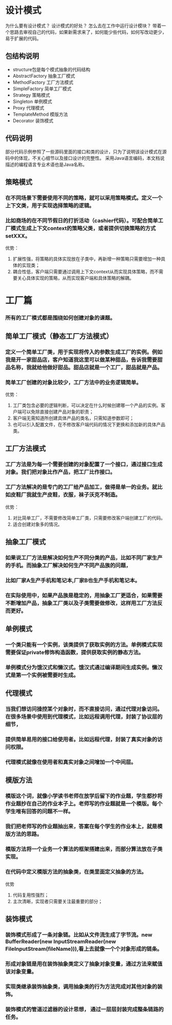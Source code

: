 # 设计模式
为什么要有设计模式？
设计模式的好处？
怎么去在工作中运行设计模块？
带着一个思路去审视自己的代码，如果新需求来了，如何能少些代码，如何写改动更少，易于扩展的代码。

## 包结构说明
- structure包是每个模式抽象的代码结构
- AbstractFactory 抽象工厂模式
- MethodFactory 工厂方法模式
- SimpleFactory 简单工厂模式
- Strategy 策略模式
- Singleton 单例模式
- Proxy 代理模式
- TemplateMethod 模版方法
- Decorator 装饰模式

## 代码说明
部分代码示例参照了一些源码里面的接口和类的设计，只为了说明该设计模式在源码中的体现，不关心细节以及接口设计的完整性。
采用Java语言编码，本文档说描述的编程语言专业术语也是Java名称。


## 策略模式
### 在不同场景下需要使用不同的策略，就可以采用策略模式。定义一个上下文类，用于实现选择策略的逻辑。
### 比如商场的在不同节假日的打折活动（cashier代码）。可配合简单工厂模式生成上下文context的策略父类，或者提供切换策略的方式setXXX。
优势：
1. 扩展性强，将策略的具体实现放在子类中，再新增一种策略只需要增加一种具体的实现类；
2. 耦合性低，客户端只需要通过调用上下文context从而实现具体策略，而不需要关心具体实现的策略，从而实现客户端和具体策略的解耦。

# 工厂篇
### 所有的工厂模式都是围绕如何创建对象的课题。

## 简单工厂模式（静态工厂方法模式）
### 定义一个简单工厂类，用于实现将传入的参数生成工厂的实例。例如我是开一家甜品店，客户知道我这里可以做某种甜品，告诉我需要甜品名称，我就给他做好甜品。甜品店就是一个工厂，甜品就是产品。
### 简单工厂创建的对象比较少，工厂方法中的业务逻辑简单。
优势：
1. 工厂类包含必要的逻辑判断，可以决定在什么时候创建哪一个产品的实例。客户端可以免除直接创建产品对象的职责；
2. 客户端无需知道所创建具体产品的类名，只需知道参数即可；
3. 也可以引入配置文件，在不修改客户端代码的情况下更换和添加新的具体产品类。

## 工厂方法模式
### 工厂方法是为每一个需要创建的对象配置了一个接口，通过接口生成对象。我们把对象比作产品，把工厂比作接口。
### 工厂方法解决的是专门的工厂给产品加工，做得是单一的业务。就比如皮鞋厂我就生产皮鞋，衣服，袜子沃克不制造。
优势：
1. 对比简单工厂，不需要修改简单工厂类，只需要修改客户端创建工厂的代码。
2. 适合创建对象多的情况。

## 抽象工厂模式
### 如果说工厂方法是解决如何生产不同分类的产品，比如不同厂家生产的手机。而抽象工厂解决如何生产不同产品族的问题，
### 比如厂家A生产手机和笔记本,厂家B也生产手机和笔记本。
### 在实际使用中，如果产品族是稳定的，用抽象工厂更适合，如果需要不断增加产品，抽象工厂类以及子类需要做修改，这样用工厂方法反而更好。

## 单例模式
### 一个类只能有一个实例，该类提供了获取实例的方法。单例模式实现需要保证private修饰构造函数，提供获取实例的静态方法。
### 单例模式分为饿汉式和懒汉式。饿汉式通过编译期间生成实例。懒汉式是第一个实例被需要时生成。

## 代理模式
### 当我们想访问操控某个对象时，而不直接访问，通过代理对象访问。在很多场景中使用到代理模式，比如远程调用代理，封装了协议层的细节，
### 提供简单易用的接口给使用者。比如远程代理，封装了真实对象的访问权限。
### 代理模式就像在使用者和真实对象之间增加一个中间层。

## 模版方法
### 模版这个词，就像小学读书老师在放学后留下的作业题，学生都抄将作业题抄在自己的作业本子上。老师写的作业题就是一个模版。每个学生唯有回答的问题不一样。
### 我们把老师写的作业题抽出来，答案在每个学生的作业本上，就是模版方法的思路。
### 模版方法将一个业务一个算法的框架搭建出来，而部分算法放在子类实现。
### 在代码中定义模版方法的抽象类，在类里面定义抽象的方法。

优势
1. 代码复用性强烈；
2. 主次清晰，实现者只需要关注最重要的部分；


## 装饰模式
### 装饰模式形成了一条对象链。比如从文件流生成了字节流。new BufferReader(new InputStreamReader(new FileInputStream(fileName))),看上去就像一个个对象形成的链条。
### 形成对象链是用在装饰抽象类定义了抽象对象变量，通过方法来赋值该对象变量。
### 实现类继承装饰抽象类，调用抽象类的行为方法完成对其他对象的装饰。
### 装饰模式的管道过滤器的设计思想， 通过一层层封装完成整条链路的任务。


